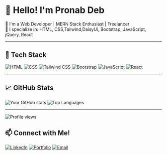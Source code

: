 # 👋 Hello! I'm Pronab Deb

🚀 I'm a Web Developer | MERN Stack Enthusiast | Freelancer  
💼 I specialize in: HTML, CSS,Tailwind,DaisyUi, Bootstrap, JavaScript, jQuery, React

---

## 🧰 Tech Stack
![HTML](https://img.shields.io/badge/-HTML5-orange?style=flat&logo=html5)
![CSS](https://img.shields.io/badge/-CSS3-blue?style=flat&logo=css3)
![Tailwind CSS](https://img.shields.io/badge/-Tailwind_CSS-38B2AC?style=flat&logo=tailwind-css&logoColor=white)
![Bootstrap](https://img.shields.io/badge/-Bootstrap-purple?style=flat&logo=bootstrap)
![JavaScript](https://img.shields.io/badge/-JavaScript-yellow?style=flat&logo=javascript)
![React](https://img.shields.io/badge/-React-blue?style=flat&logo=react)


---

## 📈 GitHub Stats
![Your GitHub stats](https://github-readme-stats.vercel.app/api?username=pronab69&show_icons=true&theme=radical)
![Top Languages](https://github-readme-stats.vercel.app/api/top-langs/?username=pronab69&layout=compact)

---
![Profile views](https://komarev.com/ghpvc/?username=pronab69)

## 📫 Connect with Me!
[![LinkedIn](https://img.shields.io/badge/-LinkedIn-blue?style=flat&logo=linkedin)](https://linkedin.com/in/your-profile)
[![Portfolio](https://img.shields.io/badge/-Portfolio-black?style=flat&logo=vercel)](https://yourwebsite.com)
[![Email](https://img.shields.io/badge/-Email-red?style=flat&logo=gmail)](mailto:your@email.com)

